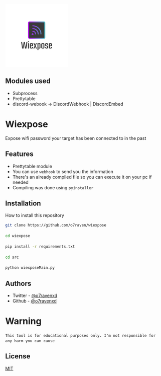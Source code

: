 
![Logo](/imgs/logo.png)


## Modules used

- Subprocess
- Prettytable
- discord-webook -> DiscordWebhook | DiscordEmbed

# Wiexpose

Expose wifi password your target has been connected to in the past




## Features

- Prettytable module
- You can use `webhook` to send you the information
- There's an already compiled file so you can execute it on your pc if needed
- Compiling was done using `pyinstaller`


## Installation

How to install this repository

```bash
git clone https://github.com/o7raven/wiexpose

cd wiexpose

pip install -r requirements.txt 

cd src

python wiexposeMain.py
```
## Authors

- Twitter - [@o7ravenxd](https://twitter.com/o7ravenxd)
- Github - [@o7ravenxd](https://github.com/o7raven)

# Warning
`This tool is for educational purposes only. I'm not responsible for any harm you can cause`

## License

[MIT](https://choosealicense.com/licenses/mit/)

